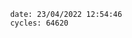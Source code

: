 

                date: 23/04/2022 12:54:46
                cycles: 64620

                         